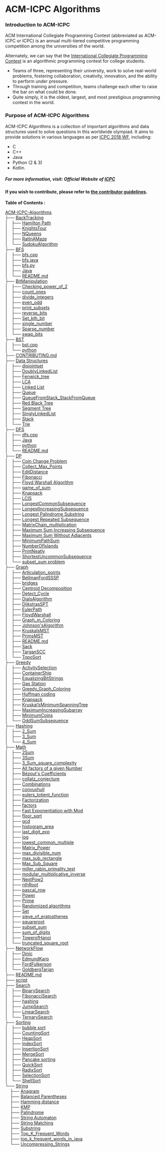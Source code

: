 # ACM-ICPC Algorithms

### Introduction to ACM-ICPC
ACM International Collegiate Programming Contest (abbreviated as ACM-ICPC or ICPC) is an annual multi-tiered competitive programming competition among the universities of the world. 

Alternately, we can say that the [International Collegiate Programming Contest](https://en.wikipedia.org/wiki/ACM_International_Collegiate_Programming_Contest) is an algorithmic programming contest for college students. 
- Teams of three, representing their university, work to solve real-world problems, fostering collaboration, creativity, innovation, and the ability to perform under pressure. 
- Through training and competition, teams challenge each other to raise the bar on what could be done. 
- Quite simply, it is the oldest, largest, and most prestigious programming contest in the world. 

### Purpose of ACM-ICPC Algorithms 
ACM-ICPC Algorithms is a collection of important algorithms and data structures used to solve questions in this worldwide olympiad. It aims to provide solutions in various languages as per [ICPC 2018 WF](https://icpc.baylor.edu/worldfinals/programming-environment), including:
-  C 
-  C++
-  Java
-  Python (2 & 3)
-  Kotlin.
##### For more information, visit: **Official Website of [ICPC](https://icpc.baylor.edu/)**

#### If you wish to contribute, please refer to [the contributor guidelines](https://github.com/matthewsamuel95/ACM-ICPC-Algorithms/blob/master/CONTRIBUTING.md).

**Table of Contents :**

<p>
	<a href=".">ACM-ICPC-Algorithms</a><br>
	├── <a href="./BackTracking/">BackTracking</a><br>
	│   ├── <a href="./BackTracking/Hamilton%20Path/">Hamilton Path</a><br>
	│   ├── <a href="./BackTracking/KnightsTour/">KnightsTour</a><br>
	│   ├── <a href="./BackTracking/NQueens/">NQueens</a><br>
	│   ├── <a href="./BackTracking/RatInAMaze/">RatInAMaze</a><br>
	│   └── <a href="./BackTracking/SudokuAlgorithm/">SudokuAlgorithm</a><br>
	├── <a href="./BFS/">BFS</a><br>
	│   ├── <a href="./BFS/bfs.cpp">bfs.cpp</a><br>
	│   ├── <a href="./BFS/bfs.java">bfs.java</a><br>
	│   ├── <a href="./BFS/bfs.py">bfs.py</a><br>
	│   ├── <a href="./BFS/Java/">Java</a><br>
	│   └── <a href="./BFS/README.md">README.md</a><br>
	├── <a href="./BitManipulation/">BitManipulation</a><br>
	│   ├── <a href="./BitManipulation/Checking_power_of_2/">Checking_power_of_2</a><br>
	│   ├── <a href="./BitManipulation/count_ones/">count_ones</a><br>
	│   ├── <a href="./BitManipulation/divide_integers/">divide_integers</a><br>
	│   ├── <a href="./BitManipulation/even_odd/">even_odd</a><br>
	│   ├── <a href="./BitManipulation/print_subsets/">print_subsets</a><br>
	│   ├── <a href="./BitManipulation/reverse_bits/">reverse_bits</a><br>
	│   ├── <a href="./BitManipulation/Set_kth_bit/">Set_kth_bit</a><br>
	│   ├── <a href="./BitManipulation/single_number/">single_number</a><br>
	│   ├── <a href="./BitManipulation/Sparse_number/">Sparse_number</a><br>
	│   └── <a href="./BitManipulation/swap_bits/">swap_bits</a><br>
	├── <a href="./BST/">BST</a><br>
	│   ├── <a href="./BST/bst.cpp">bst.cpp</a><br>
	│   └── <a href="./BST/python/">python</a><br>
	├── <a href="./CONTRIBUTING.md">CONTRIBUTING.md</a><br>
	├── <a href="./Data%20Structures/">Data Structures</a><br>
	│   ├── <a href="./Data%20Structures/disjointset/">disjointset</a><br>
	│   ├── <a href="./Data%20Structures/DoublyLinkedList/">DoublyLinkedList</a><br>
	│   ├── <a href="./Data%20Structures/Fenwick_tree/">Fenwick_tree</a><br>
	│   ├── <a href="./Data%20Structures/LCA/">LCA</a><br>
	│   ├── <a href="./Data%20Structures/Linked%20List/">Linked List</a><br>
	│   ├── <a href="./Data%20Structures/Queue/">Queue</a><br>
	│   ├── <a href="./Data%20Structures/QueueFromStack_StackFromQueue/">QueueFromStack_StackFromQueue</a><br>
	│   ├── <a href="./Data%20Structures/Red%20Black%20Tree/">Red Black Tree</a><br>
	│   ├── <a href="./Data%20Structures/Segment%20Tree/">Segment Tree</a><br>
	│   ├── <a href="./Data%20Structures/SinglyLinkedList/">SinglyLinkedList</a><br>
	│   ├── <a href="./Data%20Structures/Stack/">Stack</a><br>
	│   └── <a href="./Data%20Structures/Trie/">Trie</a><br>
	├── <a href="./DFS/">DFS</a><br>
	│   ├── <a href="./DFS/dfs.cpp">dfs.cpp</a><br>
	│   ├── <a href="./DFS/Java/">Java</a><br>
	│   ├── <a href="./DFS/python/">python</a><br>
	│   └── <a href="./DFS/README.md">README.md</a><br>
	├── <a href="./DP/">DP</a><br>
	│   ├── <a href="./DP/Coin%20Change%20Problem/">Coin Change Problem</a><br>
	│   ├── <a href="./DP/Collect_Max_Points/">Collect_Max_Points</a><br>
	│   ├── <a href="./DP/EditDistance/">EditDistance</a><br>
	│   ├── <a href="./DP/Fibonacci/">Fibonacci</a><br>
	│   ├── <a href="./DP/Floyd%20Warshall%20Algorithm/">Floyd Warshall Algorithm</a><br>
	│   ├── <a href="./DP/game_of_sum/">game_of_sum</a><br>
	│   ├── <a href="./DP/Knapsack/">Knapsack</a><br>
	│   ├── <a href="./DP/LCIS/">LCIS</a><br>
	│   ├── <a href="./DP/LongestCommonSubsequence/">LongestCommonSubsequence</a><br>
	│   ├── <a href="./DP/LongestIncreasingSubsequence/">LongestIncreasingSubsequence</a><br>
	│   ├── <a href="./DP/Longest%20Palindrome%20Substring/">Longest Palindrome Substring</a><br>
	│   ├── <a href="./DP/Longest%20Repeated%20Subsequence/">Longest Repeated Subsequence</a><br>
	│   ├── <a href="./DP/MatrixChain_multiplication/">MatrixChain_multiplication</a><br>
	│   ├── <a href="./DP/Maximum%20Sum%20Increasing%20Subsequence/">Maximum Sum Increasing Subsequence</a><br>
	│   ├── <a href="./DP/Maximum%20Sum%20Without%20Adjacents/">Maximum Sum Without Adjacents</a><br>
	│   ├── <a href="./DP/MinimumPathSum/">MinimumPathSum</a><br>
	│   ├── <a href="./DP/NumberOfIslands/">NumberOfIslands</a><br>
	│   ├── <a href="./DP/PrintNeatly/">PrintNeatly</a><br>
	│   ├── <a href="./DP/ShortestUncommonSubsequence/">ShortestUncommonSubsequence</a><br>
	│   └── <a href="./DP/subset_sum%20problem/">subset_sum problem</a><br>
	├── <a href="./Graph/">Graph</a><br>
	│   ├── <a href="./Graph/Articulation_points/">Articulation_points</a><br>
	│   ├── <a href="./Graph/BellmanFordSSSP/">BellmanFordSSSP</a><br>
	│   ├── <a href="./Graph/bridges/">bridges</a><br>
	│   ├── <a href="./Graph/Centroid%20Decomposition/">Centroid Decomposition</a><br>
	│   ├── <a href="./Graph/Detect_Cycle/">Detect_Cycle</a><br>
	│   ├── <a href="./Graph/DialsAlgorithm/">DialsAlgorithm</a><br>
	│   ├── <a href="./Graph/DijkstrasSPT/">DijkstrasSPT</a><br>
	│   ├── <a href="./Graph/EulerPath/">EulerPath</a><br>
	│   ├── <a href="./Graph/FloydWarshall/">FloydWarshall</a><br>
	│   ├── <a href="./Graph/Graph_m_Coloring/">Graph_m_Coloring</a><br>
	│   ├── <a href="./Graph/Johnson'sAlgorithm/">Johnson'sAlgorithm</a><br>
	│   ├── <a href="./Graph/KruskalsMST/">KruskalsMST</a><br>
	│   ├── <a href="./Graph/PrimsMST/">PrimsMST</a><br>
	│   ├── <a href="./Graph/README.md">README.md</a><br>
	│   ├── <a href="./Graph/Sack/">Sack</a><br>
	│   ├── <a href="./Graph/TarganSCC/">TarganSCC</a><br>
	│   └── <a href="./Graph/TopoSort/">TopoSort</a><br>
	├── <a href="./Greedy/">Greedy</a><br>
	│   ├── <a href="./Greedy/ActivitySelection/">ActivitySelection</a><br>
	│   ├── <a href="./Greedy/ContainerShip/">ContainerShip</a><br>
	│   ├── <a href="./Greedy/EqualizingBitStrings/">EqualizingBitStrings</a><br>
	│   ├── <a href="./Greedy/Gas%20Station/">Gas Station</a><br>
	│   ├── <a href="./Greedy/Greedy_Graph_Coloring/">Greedy_Graph_Coloring</a><br>
	│   ├── <a href="./Greedy/Huffman%20coding/">Huffman coding</a><br>
	│   ├── <a href="./Greedy/Knapsack/">Knapsack</a><br>
	│   ├── <a href="./Greedy/Kruskal%E2%80%99sMinimumSpanningTree/">Kruskal’sMinimumSpanningTree</a><br>
	│   ├── <a href="./Greedy/MaximumIncreasingSubarray/">MaximumIncreasingSubarray</a><br>
	│   ├── <a href="./Greedy/MinimumCoins/">MinimumCoins</a><br>
	│   └── <a href="./Greedy/OddSumSubsequence/">OddSumSubsequence</a><br>
	├── <a href="./Hashing/">Hashing</a><br>
	│   ├── <a href="./Hashing/2_Sum/">2_Sum</a><br>
	│   ├── <a href="./Hashing/3_Sum/">3_Sum</a><br>
	│   └── <a href="./Hashing/4_Sum/">4_Sum</a><br>
	├── <a href="./Math/">Math</a><br>
	│   ├── <a href="./Math/2Sum/">2Sum</a><br>
	│   ├── <a href="./Math/3Sum/">3Sum</a><br>
	│   ├── <a href="./Math/3_Sum_square_complexity/">3_Sum_square_complexity</a><br>
	│   ├── <a href="./Math/All%20factors%20of%20a%20given%20Number/">All factors of a given Number</a><br>
	│   ├── <a href="./Math/B%C3%A9zout's%20Coefficients/">Bézout's Coefficients</a><br>
	│   ├── <a href="./Math/collatz_conjecture/">collatz_conjecture</a><br>
	│   ├── <a href="./Math/Combinations/">Combinations</a><br>
	│   ├── <a href="./Math/convuxhull/">convuxhull</a><br>
	│   ├── <a href="./Math/eulers_totient_function/">eulers_totient_function</a><br>
	│   ├── <a href="./Math/Factorization/">Factorization</a><br>
	│   ├── <a href="./Math/factors/">factors</a><br>
	│   ├── <a href="./Math/Fast%20Exponentiation%20with%20Mod/">Fast Exponentiation with Mod</a><br>
	│   ├── <a href="./Math/floor_sqrt/">floor_sqrt</a><br>
	│   ├── <a href="./Math/gcd/">gcd</a><br>
	│   ├── <a href="./Math/histogram_area/">histogram_area</a><br>
	│   ├── <a href="./Math/last_digit_exp/">last_digit_exp</a><br>
	│   ├── <a href="./Math/log/">log</a><br>
	│   ├── <a href="./Math/lowest_common_multiple/">lowest_common_multiple</a><br>
	│   ├── <a href="./Math/Matrix_Power/">Matrix_Power</a><br>
	│   ├── <a href="./Math/max_divisible_num/">max_divisible_num</a><br>
	│   ├── <a href="./Math/max_sub_rectangle/">max_sub_rectangle</a><br>
	│   ├── <a href="./Math/Max_Sub_Square/">Max_Sub_Square</a><br>
	│   ├── <a href="./Math/miller_rabin_primality_test/">miller_rabin_primality_test</a><br>
	│   ├── <a href="./Math/modular_multiplicative_inverse/">modular_multiplicative_inverse</a><br>
	│   ├── <a href="./Math/NextPow2/">NextPow2</a><br>
	│   ├── <a href="./Math/nthRoot/">nthRoot</a><br>
	│   ├── <a href="./Math/pascal_row/">pascal_row</a><br>
	│   ├── <a href="./Math/Power/">Power</a><br>
	│   ├── <a href="./Math/Prime/">Prime</a><br>
	│   ├── <a href="./Math/Randomized%20algorithms/">Randomized algorithms</a><br>
	│   ├── <a href="./Math/Set/">Set</a><br>
	│   ├── <a href="./Math/sieve_of_eratosthenes/">sieve_of_eratosthenes</a><br>
	│   ├── <a href="./Math/squareroot/">squareroot</a><br>
	│   ├── <a href="./Math/subset_sum/">subset_sum</a><br>
	│   ├── <a href="./Math/sum_of_digits/">sum_of_digits</a><br>
	│   ├── <a href="./Math/TowerofHanoi/">TowerofHanoi</a><br>
	│   └── <a href="./Math/truncated_square_root/">truncated_square_root</a><br>
	├── <a href="./NetworkFlow/">NetworkFlow</a><br>
	│   ├── <a href="./NetworkFlow/Dinic/">Dinic</a><br>
	│   ├── <a href="./NetworkFlow/EdmundKarp/">EdmundKarp</a><br>
	│   ├── <a href="./NetworkFlow/FordFulkerson/">FordFulkerson</a><br>
	│   └── <a href="./NetworkFlow/GoldbergTarjan/">GoldbergTarjan</a><br>
	├── <a href="./README.md">README.md</a><br>
	├── <a href="./script">script</a><br>
	├── <a href="./Search/">Search</a><br>
	│   ├── <a href="./Search/BinarySearch/">BinarySearch</a><br>
	│   ├── <a href="./Search/FibonacciSearch/">FibonacciSearch</a><br>
	│   ├── <a href="./Search/hashing/">hashing</a><br>
	│   ├── <a href="./Search/JumpSearch/">JumpSearch</a><br>
	│   ├── <a href="./Search/LinearSearch/">LinearSearch</a><br>
	│   └── <a href="./Search/TernarySearch/">TernarySearch</a><br>
	├── <a href="./Sorting/">Sorting</a><br>
	│   ├── <a href="./Sorting/bubble%20sort/">bubble sort</a><br>
	│   ├── <a href="./Sorting/CountingSort/">CountingSort</a><br>
	│   ├── <a href="./Sorting/HeapSort/">HeapSort</a><br>
	│   ├── <a href="./Sorting/IndexSort/">IndexSort</a><br>
	│   ├── <a href="./Sorting/InsertionSort/">InsertionSort</a><br>
	│   ├── <a href="./Sorting/MergeSort/">MergeSort</a><br>
	│   ├── <a href="./Sorting/Pancake%20sorting/">Pancake sorting</a><br>
	│   ├── <a href="./Sorting/QuickSort/">QuickSort</a><br>
	│   ├── <a href="./Sorting/RadixSort/">RadixSort</a><br>
	│   ├── <a href="./Sorting/SelectionSort/">SelectionSort</a><br>
	│   └── <a href="./Sorting/ShellSort/">ShellSort</a><br>
	└── <a href="./String/">String</a><br>
	&nbsp;&nbsp;&nbsp; ├── <a href="./String/Anagram/">Anagram</a><br>
	&nbsp;&nbsp;&nbsp; ├── <a href="./String/Balanced%20Parentheses/">Balanced Parentheses</a><br>
	&nbsp;&nbsp;&nbsp; ├── <a href="./String/Hamming%20distance/">Hamming distance</a><br>
	&nbsp;&nbsp;&nbsp; ├── <a href="./String/KMP/">KMP</a><br>
	&nbsp;&nbsp;&nbsp; ├── <a href="./String/Palindrome/">Palindrome</a><br>
	&nbsp;&nbsp;&nbsp; ├── <a href="./String/String%20Automaton/">String Automaton</a><br>
	&nbsp;&nbsp;&nbsp; ├── <a href="./String/String%20Matching/">String Matching</a><br>
	&nbsp;&nbsp;&nbsp; ├── <a href="./String/Substring/">Substring</a><br>
	&nbsp;&nbsp;&nbsp; ├── <a href="./String/Top_K_Frequent_Words/">Top_K_Frequent_Words</a><br>
	&nbsp;&nbsp;&nbsp; ├── <a href="./String/top_k_frequent_words_in_java/">top_k_frequent_words_in_java</a><br>
	&nbsp;&nbsp;&nbsp; └── <a href="./String/Uncompressing_Strings/">Uncompressing_Strings</a><br>
	<br><br>
</p>
